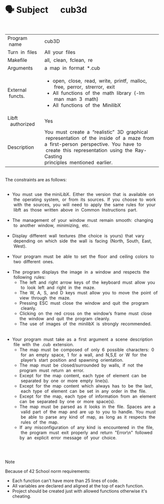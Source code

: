 # 🗣 Subject &nbsp;&nbsp;&nbsp;&nbsp;&nbsp;cub3d

<br>
<table>
  <tr>
    <td>Program &nbsp;name</td>
    <td>cub3D</td>
  </tr>
   <tr>
    <td>Turn &nbsp;in &nbsp;files</td>
    <td>All &nbsp;your &nbsp;files</td>
  </tr>
   <tr>
    <td>Makefile</td>
    <td>all, &nbsp;clean, &nbsp;fclean, &nbsp;re</td>
  </tr>
   <tr>
    <td>Arguments</td>
    <td>a &nbsp;map &nbsp;in &nbsp;format &nbsp;*.cub</td>
  </tr>
   <tr>
    <td>External &nbsp;functs.</td>
    <td>
      <ul>
        <li>open, &nbsp;close,&nbsp; read, &nbsp;write, &nbsp;printf, &nbsp;malloc, &nbsp;free, &nbsp;perror, &nbsp;strerror, &nbsp;exit
        <li>All &nbsp;functions &nbsp;of &nbsp;the &nbsp;math &nbsp;library &nbsp;(-lm &nbsp;man&nbsp; man &nbsp;3 &nbsp;math)
        <li>All &nbsp;functions &nbsp;of &nbsp;the &nbsp;MinilibX
      </ul>
    </td>
  </tr>
   <tr>
    <td>Libft &nbsp;&nbsp;authorized</td>
    <td>Yes</td>
  </tr>
   <tr>
    <td>Description</td>
    <td>You&nbsp; must &nbsp;create &nbsp;a &nbsp;“realistic” &nbsp;3D &nbsp;graphical &nbsp;representation &nbsp;of &nbsp;the &nbsp;inside &nbsp;of &nbsp;a &nbsp;maze &nbsp;from<br>a&nbsp; first-person &nbsp;perspective. &nbsp;You &nbsp;have &nbsp;to &nbsp;create &nbsp;this&nbsp; representation &nbsp;using &nbsp;the &nbsp;Ray-Casting<br>principles &nbsp;mentioned &nbsp;earlier.</td>
  </tr>
</table>

<br>
The constraints are as follows:<br><br>

<ul>
  <li>You &nbsp;must &nbsp;use &nbsp;the miniLibX.&nbsp; Either&nbsp; the&nbsp; version &nbsp;that &nbsp;is &nbsp;available &nbsp;on &nbsp;the &nbsp;operating&nbsp; system,&nbsp; or &nbsp;from &nbsp;its &nbsp;sources. &nbsp;If &nbsp;you &nbsp;choose &nbsp;to &nbsp;work &nbsp;with &nbsp;the&nbsp; sources, &nbsp;you &nbsp;will &nbsp;need &nbsp;to &nbsp;apply &nbsp;the &nbsp;same &nbsp;rules &nbsp;for &nbsp;your &nbsp;libft &nbsp;as&nbsp; those&nbsp; written &nbsp;above &nbsp;in &nbsp;Common &nbsp;Instructions &nbsp;part.<br><br>
  <li>The &nbsp;management &nbsp;of &nbsp;your &nbsp;window &nbsp;must&nbsp; remain&nbsp; smooth:&nbsp; changing &nbsp;to &nbsp;another &nbsp;window, &nbsp;minimizing, &nbsp;etc.<br><br>
  <li>Display &nbsp;different &nbsp;wall &nbsp;textures &nbsp;(the&nbsp; choice &nbsp;is&nbsp; yours) &nbsp;that &nbsp;vary &nbsp;depending &nbsp;on &nbsp;which &nbsp;side &nbsp;the &nbsp;wall &nbsp;is &nbsp;facing &nbsp;(North, &nbsp;South, &nbsp;East, &nbsp;West).<br><br>
  <li>Your &nbsp;program &nbsp;must&nbsp; be &nbsp;able &nbsp;to &nbsp;set &nbsp;the &nbsp;floor&nbsp; and &nbsp;ceiling &nbsp;colors &nbsp;to &nbsp;two &nbsp;different &nbsp;ones.<br><br>
  <li>The &nbsp;program &nbsp;displays &nbsp;the &nbsp;image &nbsp;in &nbsp;a&nbsp; window &nbsp;and &nbsp;respects &nbsp;the &nbsp;following &nbsp;rules:
    <ul>
      <li>The&nbsp; left &nbsp;and &nbsp;right&nbsp; arrow &nbsp;keys &nbsp;of&nbsp; the &nbsp;keyboard &nbsp;must &nbsp;allow &nbsp;you &nbsp;to &nbsp;look &nbsp;left &nbsp;and &nbsp;right &nbsp;in &nbsp;the &nbsp;maze.
      <li>The &nbsp;W, &nbsp;A, &nbsp;S, &nbsp;and &nbsp;D &nbsp;keys&nbsp; must &nbsp;allow &nbsp;you &nbsp;to&nbsp; move &nbsp;the &nbsp;point&nbsp; of&nbsp; view&nbsp; through &nbsp;the &nbsp;maze.
      <li>Pressing &nbsp;ESC &nbsp;must &nbsp;close &nbsp;the&nbsp; window &nbsp;and &nbsp;quit &nbsp;the &nbsp;program &nbsp;cleanly.
      <li>Clicking &nbsp;on&nbsp; the&nbsp; red &nbsp;cross &nbsp;on &nbsp;the &nbsp;window’s &nbsp;frame &nbsp;must &nbsp;close&nbsp; the&nbsp; window &nbsp;and&nbsp; quit&nbsp; the &nbsp;program &nbsp;cleanly.
      <li>The &nbsp;use&nbsp; of &nbsp;images&nbsp; of &nbsp;the&nbsp; minilibX&nbsp; is &nbsp;strongly&nbsp; recommended.
    </ul><br><br>
    <li>Your &nbsp;program &nbsp;must &nbsp;take &nbsp;as &nbsp;a &nbsp;first&nbsp; argument&nbsp; a&nbsp; scene &nbsp;description &nbsp;file &nbsp;with&nbsp; the &nbsp;.cub &nbsp;extension.
    <ul>
      <li>The &nbsp;map &nbsp;must &nbsp;be&nbsp; composed&nbsp; of&nbsp; only&nbsp; 6 &nbsp;possible &nbsp;characters: &nbsp;0 &nbsp;for &nbsp;an &nbsp;empty &nbsp;space, &nbsp;1&nbsp; for&nbsp; a&nbsp; wall, &nbsp;and &nbsp;N,S,E &nbsp;or&nbsp; W &nbsp;for &nbsp;the &nbsp;player’s&nbsp; start&nbsp; position &nbsp;and&nbsp; spawning &nbsp;orientation.
      <li>The &nbsp;map &nbsp;must &nbsp;be &nbsp;closed/surrounded &nbsp;by &nbsp;walls, &nbsp;if&nbsp; not &nbsp;the&nbsp; program &nbsp;must &nbsp;return &nbsp;an &nbsp;error.
      <li>Except &nbsp;for&nbsp; the&nbsp; map&nbsp; content, &nbsp;each &nbsp;type &nbsp;of&nbsp; element&nbsp; can&nbsp; be &nbsp;separated &nbsp;by &nbsp;one&nbsp; or &nbsp;more &nbsp;empty&nbsp; line(s).
      <li>Except &nbsp;for &nbsp;the &nbsp;map &nbsp;content&nbsp; which &nbsp;always &nbsp;has&nbsp; to&nbsp; be &nbsp;the&nbsp; last, &nbsp;each &nbsp;type&nbsp; of&nbsp; element&nbsp; can&nbsp; be &nbsp;set &nbsp;in&nbsp; any&nbsp; order&nbsp; in&nbsp; the &nbsp;file.
      <li>Except &nbsp;for &nbsp;the &nbsp;map,&nbsp; each&nbsp; type&nbsp; of &nbsp;information&nbsp; from&nbsp; an &nbsp;element&nbsp; can&nbsp; be&nbsp; separated &nbsp;by &nbsp;one &nbsp;or &nbsp;more &nbsp;space(s).
      <li>The &nbsp;map&nbsp; must &nbsp;be&nbsp; parsed &nbsp;as&nbsp; it&nbsp; looks&nbsp; in&nbsp; the&nbsp; file. &nbsp;Spaces &nbsp;are &nbsp;a &nbsp;valid &nbsp;part &nbsp;of&nbsp; the&nbsp; map&nbsp; and&nbsp; are&nbsp; up&nbsp; to&nbsp; you &nbsp;to &nbsp;handle. &nbsp;You &nbsp;must &nbsp;be &nbsp;able &nbsp;to &nbsp;parse &nbsp;any&nbsp; kind &nbsp;of &nbsp;map, &nbsp;as &nbsp;long &nbsp;as &nbsp;it &nbsp;respects &nbsp;the &nbsp;rules &nbsp;of &nbsp;the &nbsp;map.
      <li>If &nbsp;any &nbsp;misconfiguration &nbsp;of &nbsp;any &nbsp;kind &nbsp;is&nbsp; encountered &nbsp;in &nbsp;the &nbsp;file, &nbsp;the &nbsp;program &nbsp;must &nbsp;exit&nbsp; properly &nbsp;and &nbsp;return &nbsp;"Error\n" &nbsp;followed&nbsp; by&nbsp; an &nbsp;explicit&nbsp; error &nbsp;message &nbsp;of &nbsp;your &nbsp;choice.
    </ul>
</ul>

<br><br>

> [!NOTE]  
> Because of 42 School norm requirements:
> * Each function can't have more than 25 lines of code.
> * All variables are declared and aligned at the top of each function.
> * Project should be created just with allowed functions otherwise it's cheating.
